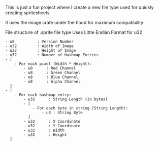This is just a fun project where I create a new file type used for quickly creating spritesheets

It uses the image crate under the hood for maximum compatibility

File structure of .sprite file type
Uses Little Endian Format for u32
```
- u8          : Version Number
- u32         : Width of Image
- u32         : Height of Image
- u32         : Number of Hashmap Entries
- [
    - For each pixel (Width * Height):
        - u8      : Red Channel
        - u8      : Green Channel
        - u8      : Blue Channel
        - u8      : Alpha Channel
  ]
- [
    - For each hashmap entry:
        - u32      : String Length (in bytes)
        - [
            - For each byte in string (String Length):
                - u8 : String Byte
          ]
        - u32      : X Coordinate
        - u32      : Y Coordinate
        - u32      : Width
        - u32      : Height
  ]
```
